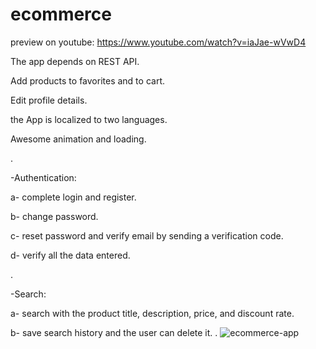 # ecommerce

preview on youtube: https://www.youtube.com/watch?v=iaJae-wVwD4

The app depends on REST API.

Add products to favorites and to cart.

Edit profile details.

the App is localized to two languages.

Awesome animation and loading.

.

-Authentication:

a- complete login and register.

b- change password.

c- reset password and verify email by sending a verification code.

d- verify all the data entered.

.


-Search:

a- search with the product title, description, price, and discount rate.

b- save search history and the user can delete it.
.
![ecommerce-app](https://user-images.githubusercontent.com/71941881/134774238-6df32f3e-b42f-4bbf-b80c-14d95b3e0641.png)

